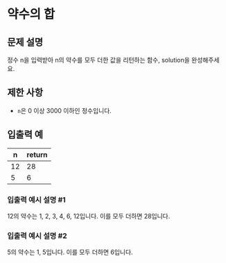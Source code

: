 <h1> 약수의 합 </h1>

## 문제 설명

정수 n을 입력받아 n의 약수를 모두 더한 값을 리턴하는 함수, solution을 완성해주세요.

## 제한 사항

- `n`은 0 이상 3000 이하인 정수입니다.

## 입출력 예

| n   | return |
| --- | ------ |
| 12  | 28     |
| 5   | 6      |

### 입출력 예시 설명 #1

12의 약수는 1, 2, 3, 4, 6, 12입니다. 이를 모두 더하면 28입니다.

### 입출력 예시 설명 #2

5의 약수는 1, 5입니다. 이를 모두 더하면 6입니다.
